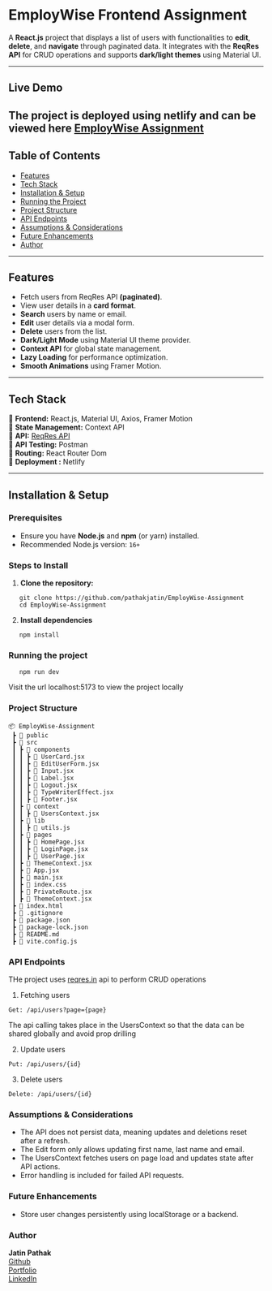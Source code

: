 # EmployWise Frontend Assignment

A **React.js** project that displays a list of users with functionalities to **edit**, **delete**, and **navigate** through paginated data. It integrates with the **ReqRes API** for CRUD operations and supports **dark/light themes** using Material UI.

---
## **Live Demo**

The project is deployed using netlify and can be viewed here [EmployWise Assignment](https://employwise-task.netlify.app/)
---

## **Table of Contents**
- [Features](#features)  
- [Tech Stack](#tech-stack)  
- [Installation & Setup](#installation--setup)  
- [Running the Project](#running-the-project)  
- [Project Structure](#project-structure)  
- [API Endpoints](#api-endpoints)  
- [Assumptions & Considerations](#assumptions--considerations)  
- [Future Enhancements](#future-enhancements)
- [Author](#author)

---

## **Features**
- Fetch users from ReqRes API **(paginated)**.  
- View user details in a **card format**.  
- **Search** users by name or email.  
- **Edit** user details via a modal form.  
- **Delete** users from the list.  
- **Dark/Light Mode** using Material UI theme provider.  
- **Context API** for global state management.  
- **Lazy Loading** for performance optimization.  
- **Smooth Animations** using Framer Motion.  

---

## **Tech Stack**
🔹 **Frontend:** React.js, Material UI, Axios, Framer Motion  
🔹 **State Management:** Context API  
🔹 **API:** [ReqRes API](https://reqres.in/)  
🔹 **API Testing:** Postman  
🔹 **Routing:** React Router Dom  
🔹 **Deployment :** Netlify

---

## **Installation & Setup**
### **Prerequisites**  
- Ensure you have **Node.js** and **npm** (or yarn) installed.  
- Recommended Node.js version: `16+`  

### **Steps to Install**  
1. **Clone the repository:**  
```
   git clone https://github.com/pathakjatin/EmployWise-Assignment
   cd EmployWise-Assignment
```
2. **Install dependencies**
```
   npm install
```
### **Running the project**
   ```
      npm run dev
   ```
Visit the url localhost:5173 to view the project locally

### **Project Structure**
```
📦 EmployWise-Assignment
 ┣ 📂 public
 ┣ 📂 src
 ┃ ┣ 📂 components
 ┃ ┃ ┣ 📜 UserCard.jsx  
 ┃ ┃ ┣ 📜 EditUserForm.jsx  
 ┃ ┃ ┣ 📜 Input.jsx  
 ┃ ┃ ┣ 📜 Label.jsx  
 ┃ ┃ ┣ 📜 Logout.jsx
 ┃ ┃ ┣ 📜 TypeWriterEffect.jsx   
 ┃ ┃ ┣ 📜 Footer.jsx   
 ┃ ┣ 📂 context
 ┃ ┃ ┣ 📜 UsersContext.jsx  
 ┃ ┣ 📂 lib
 ┃ ┃ ┣ 📜 utils.js 
 ┃ ┣ 📂 pages
 ┃ ┃ ┣ 📜 HomePage.jsx  
 ┃ ┃ ┣ 📜 LoginPage.jsx  
 ┃ ┃ ┣ 📜 UserPage.jsx  
 ┃ ┣ 📜 ThemeContext.jsx  
 ┃ ┣ 📜 App.jsx  
 ┃ ┣ 📜 main.jsx 
 ┃ ┣ 📜 index.css 
 ┃ ┣ 📜 PrivateRoute.jsx 
 ┃ ┣ 📜 ThemeContext.jsx 
 ┣ 📜 index.html
 ┣ 📜 .gitignore
 ┣ 📜 package.json
 ┣ 📜 package-lock.json
 ┣ 📜 README.md
 ┣ 📜 vite.config.js

```

### **API Endpoints**
THe project uses [reqres.in](https://reqres.in) api to perform CRUD operations
1. Fetching users
```
Get: /api/users?page={page}
```
The api calling takes place in the UsersContext so that the data can be shared globally and avoid prop drilling

2. Update users
```
Put: /api/users/{id}
```

3. Delete users
```
Delete: /api/users/{id}
```

### **Assumptions & Considerations**

- The API does not persist data, meaning updates and deletions reset after a refresh.
- The Edit form only allows updating first name, last name and email.
- The UsersContext fetches users on page load and updates state after API actions.
- Error handling is included for failed API requests.

### **Future Enhancements**

- Store user changes persistently using localStorage or a backend.

### **Author**
**Jatin Pathak**  
[Github](https://github.com/pathakjatin/)  
[Portfolio](https://pathakjatin.netlify.app)  
[LinkedIn](https://www.linkedin.com/in/pathakjatin)